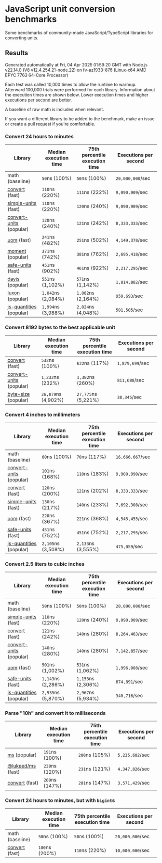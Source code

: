 # JavaScript unit conversion benchmarks

Some benchmarks of community-made JavaScript/TypeScript libraries for converting units.

## Results

<!-- beginblock(results) -->

Generated automatically at Fri, 04 Apr 2025 01:59:20 GMT with Node.js v22.14.0 (V8 v12.4.254.21-node.22) on fv-az1933-876 (Linux-x64 AMD EPYC 7763 64-Core Processor)

Each test was called 10,000 times to allow the runtime to warmup.
Afterward 100,000 trials were performed for each library.
Information about the execution times are shown below.
Lower execution times and higher executions per second are better.

A baseline of raw math is included when relevant.

If you want a different library to be added to the benchmark, make an issue or create a pull request if you're comfortable.

### Convert 24 hours to minutes

| Library                                                            | Median execution time | 75th percentile execution time | Executions per second |
| ------------------------------------------------------------------ | --------------------- | ------------------------------ | --------------------- |
| math (baseline)                                                    | `50`ns (100%)         | `50`ns (100%)                  | `20,000,000`/sec      |
| [convert](https://npmjs.com/package/convert) (fast)                | `110`ns (220%)        | `111`ns (222%)                 | `9,090,909`/sec       |
| [simple-units](https://npmjs.com/package/simple-units) (fast)      | `110`ns (220%)        | `120`ns (240%)                 | `9,090,909`/sec       |
| [convert-units](https://npmjs.com/package/convert-units) (popular) | `120`ns (240%)        | `121`ns (242%)                 | `8,333,333`/sec       |
| [uom](https://npmjs.com/package/uom) (fast)                        | `241`ns (482%)        | `251`ns (502%)                 | `4,149,378`/sec       |
| [moment](https://npmjs.com/package/moment) (popular)               | `371`ns (742%)        | `381`ns (762%)                 | `2,695,418`/sec       |
| [safe-units](https://npmjs.com/package/safe-units) (fast)          | `451`ns (902%)        | `461`ns (922%)                 | `2,217,295`/sec       |
| [dayjs](https://npmjs.com/package/dayjs) (popular)                 | `551`ns (1,102%)      | `571`ns (1,142%)               | `1,814,882`/sec       |
| [luxon](https://npmjs.com/package/luxon) (popular)                 | `1,042`ns (2,084%)    | `1,082`ns (2,164%)             | `959,693`/sec         |
| [js-quantities](https://npmjs.com/package/js-quantities) (popular) | `1,994`ns (3,988%)    | `2,024`ns (4,048%)             | `501,505`/sec         |

### Convert 8192 bytes to the best applicable unit

| Library                                                            | Median execution time | 75th percentile execution time | Executions per second |
| ------------------------------------------------------------------ | --------------------- | ------------------------------ | --------------------- |
| [convert](https://npmjs.com/package/convert) (fast)                | `532`ns (100%)        | `622`ns (117%)                 | `1,879,699`/sec       |
| [convert-units](https://npmjs.com/package/convert-units) (popular) | `1,232`ns (232%)      | `1,382`ns (260%)               | `811,688`/sec         |
| [byte-size](https://npmjs.com/package/byte-size) (popular)         | `26,079`ns (4,902%)   | `27,775`ns (5,221%)            | `38,345`/sec          |

### Convert 4 inches to millimeters

| Library                                                            | Median execution time | 75th percentile execution time | Executions per second |
| ------------------------------------------------------------------ | --------------------- | ------------------------------ | --------------------- |
| math (baseline)                                                    | `60`ns (100%)         | `70`ns (117%)                  | `16,666,667`/sec      |
| [convert-units](https://npmjs.com/package/convert-units) (popular) | `101`ns (168%)        | `110`ns (183%)                 | `9,900,990`/sec       |
| [convert](https://npmjs.com/package/convert) (fast)                | `120`ns (200%)        | `121`ns (202%)                 | `8,333,333`/sec       |
| [simple-units](https://npmjs.com/package/simple-units) (fast)      | `130`ns (217%)        | `140`ns (233%)                 | `7,692,308`/sec       |
| [uom](https://npmjs.com/package/uom) (fast)                        | `220`ns (367%)        | `221`ns (368%)                 | `4,545,455`/sec       |
| [safe-units](https://npmjs.com/package/safe-units) (fast)          | `451`ns (752%)        | `451`ns (752%)                 | `2,217,295`/sec       |
| [js-quantities](https://npmjs.com/package/js-quantities) (popular) | `2,105`ns (3,508%)    | `2,133`ns (3,555%)             | `475,059`/sec         |

### Convert 2.5 liters to cubic inches

| Library                                                            | Median execution time | 75th percentile execution time | Executions per second |
| ------------------------------------------------------------------ | --------------------- | ------------------------------ | --------------------- |
| math (baseline)                                                    | `50`ns (100%)         | `50`ns (100%)                  | `20,000,000`/sec      |
| [simple-units](https://npmjs.com/package/simple-units) (fast)      | `110`ns (220%)        | `120`ns (240%)                 | `9,090,909`/sec       |
| [convert](https://npmjs.com/package/convert) (fast)                | `121`ns (242%)        | `140`ns (280%)                 | `8,264,463`/sec       |
| [convert-units](https://npmjs.com/package/convert-units) (popular) | `140`ns (280%)        | `140`ns (280%)                 | `7,142,857`/sec       |
| [uom](https://npmjs.com/package/uom) (fast)                        | `501`ns (1,002%)      | `531`ns (1,062%)               | `1,996,008`/sec       |
| [safe-units](https://npmjs.com/package/safe-units) (fast)          | `1,143`ns (2,286%)    | `1,153`ns (2,306%)             | `874,891`/sec         |
| [js-quantities](https://npmjs.com/package/js-quantities) (popular) | `2,935`ns (5,870%)    | `2,967`ns (5,934%)             | `340,716`/sec         |

### Parse "10h" and convert it to milliseconds

| Library                                                   | Median execution time | 75th percentile execution time | Executions per second |
| --------------------------------------------------------- | --------------------- | ------------------------------ | --------------------- |
| [ms](https://npmjs.com/package/ms) (popular)              | `191`ns (100%)        | `200`ns (105%)                 | `5,235,602`/sec       |
| [@lukeed/ms](https://npmjs.com/package/@lukeed/ms) (fast) | `230`ns (120%)        | `231`ns (121%)                 | `4,347,826`/sec       |
| [convert](https://npmjs.com/package/convert) (fast)       | `280`ns (147%)        | `281`ns (147%)                 | `3,571,429`/sec       |

### Convert 24 hours to minutes, but with `bigint`s

| Library                                             | Median execution time | 75th percentile execution time | Executions per second |
| --------------------------------------------------- | --------------------- | ------------------------------ | --------------------- |
| math (baseline)                                     | `50`ns (100%)         | `50`ns (100%)                  | `20,000,000`/sec      |
| [convert](https://npmjs.com/package/convert) (fast) | `100`ns (200%)        | `110`ns (220%)                 | `10,000,000`/sec      |

<!-- endblock(results) -->
